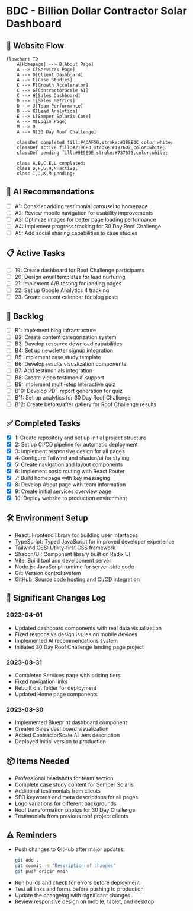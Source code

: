 # BDC - Billion Dollar Contractor Solar Dashboard

## 🔄 Website Flow

```mermaid
flowchart TD
    A[Homepage] --> B[About Page]
    A --> C[Services Page]
    A --> D[Client Dashboard]
    A --> E[Case Studies]
    C --> F[Growth Accelerator]
    C --> G[ContractorScale AI]
    C --> H[Sales Dashboard]
    D --> I[Sales Metrics]
    D --> J[Team Performance]
    D --> K[Lead Analytics]
    E --> L[Semper Solaris Case]
    A --> M[Login Page]
    M --> D
    A --> N[30 Day Roof Challenge]
    
    classDef completed fill:#4CAF50,stroke:#388E3C,color:white;
    classDef active fill:#2196F3,stroke:#1976D2,color:white;
    classDef pending fill:#9E9E9E,stroke:#757575,color:white;
    
    class A,B,C,E,L completed;
    class D,F,G,H,N active;
    class I,J,K,M pending;
```

## 🤖 AI Recommendations

- [ ] A1: Consider adding testimonial carousel to homepage
- [ ] A2: Review mobile navigation for usability improvements
- [ ] A3: Optimize images for better page loading performance
- [ ] A4: Implement progress tracking for 30 Day Roof Challenge
- [ ] A5: Add social sharing capabilities to case studies

## 📋 Active Tasks

- [ ] 19: Create dashboard for Roof Challenge participants
- [ ] 20: Design email templates for lead nurturing
- [ ] 21: Implement A/B testing for landing pages
- [ ] 22: Set up Google Analytics 4 tracking
- [ ] 23: Create content calendar for blog posts

## 🔄 Backlog

- [ ] B1: Implement blog infrastructure
- [ ] B2: Create content categorization system
- [ ] B3: Develop resource download capabilities
- [ ] B4: Set up newsletter signup integration
- [ ] B5: Implement case study template
- [ ] B6: Develop results visualization components
- [ ] B7: Add testimonials integration
- [ ] B8: Create video testimonial support
- [ ] B9: Implement multi-step interactive quiz
- [ ] B10: Develop PDF report generation for quiz
- [ ] B11: Set up analytics for 30 Day Roof Challenge
- [ ] B12: Create before/after gallery for Roof Challenge results

## ✅ Completed Tasks

- [x] 1: Create repository and set up initial project structure
- [x] 2: Set up CI/CD pipeline for automatic deployment
- [x] 3: Implement responsive design for all pages
- [x] 4: Configure Tailwind and shadcn/ui for styling
- [x] 5: Create navigation and layout components
- [x] 6: Implement basic routing with React Router
- [x] 7: Build homepage with key messaging
- [x] 8: Develop About page with team information
- [x] 9: Create initial services overview page
- [x] 10: Deploy website to production environment

## 🛠️ Environment Setup

- React: Frontend library for building user interfaces
- TypeScript: Typed JavaScript for improved developer experience
- Tailwind CSS: Utility-first CSS framework
- Shadcn/UI: Component library built on Radix UI
- Vite: Build tool and development server
- Node.js: JavaScript runtime for server-side code
- Git: Version control system
- GitHub: Source code hosting and CI/CD integration

## 📝 Significant Changes Log

### 2023-04-01
- Updated dashboard components with real data visualization
- Fixed responsive design issues on mobile devices
- Implemented AI recommendations system
- Initiated 30 Day Roof Challenge landing page project

### 2023-03-31
- Completed Services page with pricing tiers
- Fixed navigation links
- Rebuilt dist folder for deployment
- Updated Home page components

### 2023-03-30
- Implemented Blueprint dashboard component
- Created Sales dashboard visualization
- Added ContractorScale AI tiers description
- Deployed initial version to production

## 📦 Items Needed

- Professional headshots for team section
- Complete case study content for Semper Solaris
- Additional testimonials from clients
- SEO keywords and meta descriptions for all pages
- Logo variations for different backgrounds
- Roof transformation photos for 30 Day Challenge
- Testimonials from previous roof project clients

## ⚠️ Reminders

- Push changes to GitHub after major updates:
  ```bash
  git add .
  git commit -m "Description of changes"
  git push origin main
  ```
- Run builds and check for errors before deployment
- Test all links and forms before pushing to production
- Update the changelog with significant changes
- Review responsive design on mobile, tablet, and desktop 